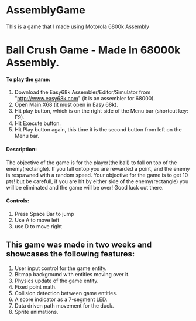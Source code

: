 # AssemblyGame
This is a game that I made using Motorola 6800k Assembly
# Ball Crush Game - Made In 68000k Assembly.

#### To play the game:  
1. Download the Easy68k Assembler/Editor/Simulator from "http://www.easy68k.com" (it is an assembler for 68000).  
2. Open Main.X68 (it must open in Easy 68k).  
3. Hit play button, which is on the right side of the Menu bar (shortcut key: F9).  
4. Hit Execute button.  
5. Hit Play button again, this time it is the second button from left on the Menu bar.  
#### Description:
The objective of the game is for the player(the ball) to fall on top of the enemy(rectangle). If you fall ontop you are rewarded a point,
and the enemy is respawned with a random speed. Your objective for the game is to get 10 pts! but be carefull, if you are hit by either side of
the enemy(rectangle) you will be eliminated and the game will be over! Good luck out there.

#### Controls:  
1. Press Space Bar to jump
2. Use A to move left
3. use D to move right 



This game was made in two weeks and showcases the following features: 
---
1. User input control for the game entity.  
2. Bitmap background with entities moving over it.  
3. Physics update of the game entity.  
4. Fixed point math.  
5. Collision detection between game entities.  
6. A score indicator as a 7-segment LED.  
7. Data driven path movement for the duck.  
8. Sprite animations.  
